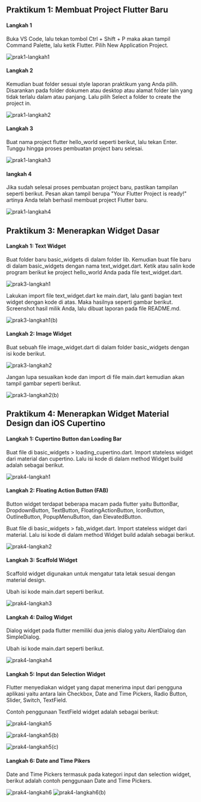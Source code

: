 ## Praktikum 1: Membuat Project Flutter Baru

#### Langkah 1

Buka VS Code, lalu tekan tombol Ctrl + Shift + P maka akan tampil Command Palette, lalu ketik Flutter. Pilih New Application Project.

![prak1-langkah1](https://github.com/FarhanDwiPramana/2141720125-mobile-2023/assets/121709293/422af4bc-fca5-4424-b7b9-25eaf5a21129)

#### Langkah 2

Kemudian buat folder sesuai style laporan praktikum yang Anda pilih. Disarankan pada folder dokumen atau desktop atau alamat folder lain yang tidak terlalu dalam atau panjang. Lalu pilih Select a folder to create the project in.

![prak1-langkah2](https://github.com/FarhanDwiPramana/2141720125-mobile-2023/assets/121709293/4335415b-3671-445d-8675-af8953b5a484)

#### Langkah 3

Buat nama project flutter hello_world seperti berikut, lalu tekan Enter. Tunggu hingga proses pembuatan project baru selesai.

![prak1-langkah3](https://github.com/FarhanDwiPramana/2141720125-mobile-2023/assets/121709293/c5621d54-535f-4c98-99c7-ae05e36812f8)

#### langkah 4

Jika sudah selesai proses pembuatan project baru, pastikan tampilan seperti berikut. Pesan akan tampil berupa "Your Flutter Project is ready!" artinya Anda telah berhasil membuat project Flutter baru.

![prak1-langkah4](https://github.com/FarhanDwiPramana/2141720125-mobile-2023/assets/121709293/7065b29c-551d-438a-a38c-1a4023ca910c)

## Praktikum 3: Menerapkan Widget Dasar

#### Langkah 1: Text Widget

Buat folder baru basic_widgets di dalam folder lib. Kemudian buat file baru di dalam basic_widgets dengan nama text_widget.dart. Ketik atau salin kode program berikut ke project hello_world Anda pada file text_widget.dart.

![prak3-langkah1](https://github.com/FarhanDwiPramana/2141720125-mobile-2023/assets/121709293/4b6e2e23-8b62-413f-924d-0bb9693bbb0d)

Lakukan import file text_widget.dart ke main.dart, lalu ganti bagian text widget dengan kode di atas. Maka hasilnya seperti gambar berikut. Screenshot hasil milik Anda, lalu dibuat laporan pada file README.md.

![prak3-langkah1(b)](https://github.com/FarhanDwiPramana/2141720125-mobile-2023/assets/121709293/5719424e-7b9f-479d-be72-a75c4d615a4c)

#### Langkah 2: Image Widget

Buat sebuah file image_widget.dart di dalam folder basic_widgets dengan isi kode berikut.

![prak3-langkah2](https://github.com/FarhanDwiPramana/2141720125-mobile-2023/assets/121709293/51765921-31d7-4227-bd06-d1b5390f40d5)

Jangan lupa sesuaikan kode dan import di file main.dart kemudian akan tampil gambar seperti berikut.

![prak3-langkah2(b)](https://github.com/FarhanDwiPramana/2141720125-mobile-2023/assets/121709293/89fdbaa5-0bef-47e4-80e9-36e0a8236849)

## Praktikum 4: Menerapkan Widget Material Design dan iOS Cupertino

#### Langkah 1: Cupertino Button dan Loading Bar

Buat file di basic_widgets > loading_cupertino.dart. Import stateless widget dari material dan cupertino. Lalu isi kode di dalam method Widget build adalah sebagai berikut.

![prak4-langkah1](https://github.com/FarhanDwiPramana/2141720125-mobile-2023/assets/121709293/ddc828d6-63ed-46e8-8773-56709f061572)

#### Langkah 2: Floating Action Button (FAB)

Button widget terdapat beberapa macam pada flutter yaitu ButtonBar, DropdownButton, TextButton, FloatingActionButton, IconButton, OutlineButton, PopupMenuButton, dan ElevatedButton.

Buat file di basic_widgets > fab_widget.dart. Import stateless widget dari material. Lalu isi kode di dalam method Widget build adalah sebagai berikut.

![prak4-langkah2](https://github.com/FarhanDwiPramana/2141720125-mobile-2023/assets/121709293/55d28624-11bc-4fda-ba6a-28bef9798b72)

#### Langkah 3: Scaffold Widget

Scaffold widget digunakan untuk mengatur tata letak sesuai dengan material design.

Ubah isi kode main.dart seperti berikut.

![prak4-langkah3](https://github.com/FarhanDwiPramana/2141720125-mobile-2023/assets/121709293/a03b708e-222d-4132-b4e2-5bbd51d35057)

#### Langkah 4: Dailog Widget

Dialog widget pada flutter memiliki dua jenis dialog yaitu AlertDialog dan SimpleDialog.

Ubah isi kode main.dart seperti berikut.

![prak4-langkah4](https://github.com/FarhanDwiPramana/2141720125-mobile-2023/assets/121709293/2baf0ac4-d302-450e-bbaf-5ffe2c53ab86)

#### Langkah 5: Input dan Selection Widget

Flutter menyediakan widget yang dapat menerima input dari pengguna aplikasi yaitu antara lain Checkbox, Date and Time Pickers, Radio Button, Slider, Switch, TextField.

Contoh penggunaan TextField widget adalah sebagai berikut:

![prak4-langkah5](https://github.com/FarhanDwiPramana/2141720125-mobile-2023/assets/121709293/029cab49-ea6c-4210-9cd6-5522e59d3f44)

![prak4-langkah5(b)](https://github.com/FarhanDwiPramana/2141720125-mobile-2023/assets/121709293/80c627c1-aaf9-4df6-9a8f-4aeaae5a6b8a)

![prak4-langkah5(c)](https://github.com/FarhanDwiPramana/2141720125-mobile-2023/assets/121709293/6d410518-9e16-4d52-85b8-05616f80be43)

#### Langkah 6: Date and Time Pikers

Date and Time Pickers termasuk pada kategori input dan selection widget, berikut adalah contoh penggunaan Date and Time Pickers.

![prak4-langkah6](https://github.com/FarhanDwiPramana/2141720125-mobile-2023/assets/121709293/92f6f340-e159-4e14-9f02-e361918fc139)
![prak4-langkah6(b)](https://github.com/FarhanDwiPramana/2141720125-mobile-2023/assets/121709293/349cd030-159a-4401-8dfa-11ec4936e8c8)
